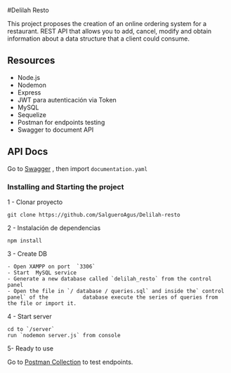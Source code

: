 #Delilah Resto

This project proposes the creation of an online ordering system for a restaurant. REST API that allows you to add, cancel, modify and obtain information about a data structure that a client could consume.

## Resources


- Node.js
- Nodemon
- Express
- JWT para autenticación via Token
- MySQL
- Sequelize
- Postman for endpoints testing
- Swagger to document API


## API Docs

Go to [Swagger](https://editor.swagger.io/) , then import `documentation.yaml`


### Installing and Starting the project

1 - Clonar proyecto
```
git clone https://github.com/SalgueroAgus/Delilah-resto
```
 2 - Instalación de dependencias
```
npm install
```
3 - Create DB 
```
- Open XAMPP on port  `3306`
- Start  MySQL service
- Generate a new database called `delilah_resto` from the control panel
- Open the file in `/ database / queries.sql` and inside the` control panel` of the           database execute the series of queries from the file or import it.
```
4 - Start server
```
cd to `/server` 
run `nodemon server.js` from console
```
5- Ready to use

Go to [Postman Collection](https://documenter.getpostman.com/view/12669841/TVYGax9u) to test endpoints.
